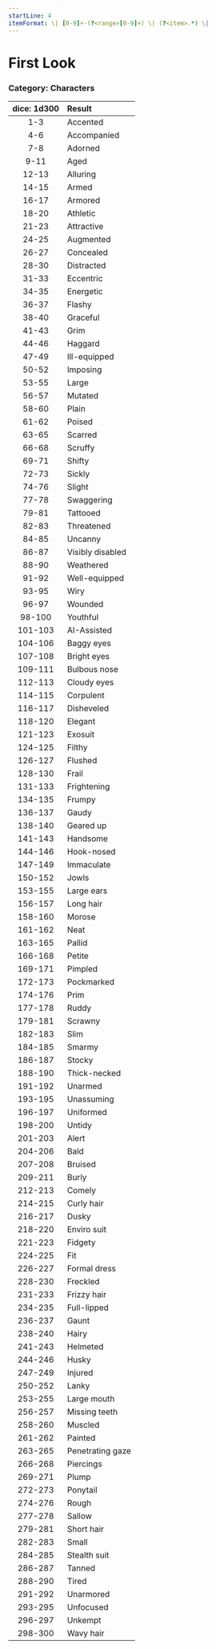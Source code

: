 ```yaml
---
startLine: 4
itemFormat: \| [0-9]+-(?<range>[0-9]+) \| (?<item>.*) \|
---
```

# First Look
### Category: Characters

| dice: 1d300 | Result |
|:----:|:-------|
| 1-3 | Accented |
| 4-6 | Accompanied |
| 7-8 | Adorned |
| 9-11 | Aged |
| 12-13 | Alluring |
| 14-15 | Armed |
| 16-17 | Armored |
| 18-20 | Athletic |
| 21-23 | Attractive |
| 24-25 | Augmented |
| 26-27 | Concealed |
| 28-30 | Distracted |
| 31-33 | Eccentric |
| 34-35 | Energetic |
| 36-37 | Flashy |
| 38-40 | Graceful |
| 41-43 | Grim |
| 44-46 | Haggard |
| 47-49 | Ill-equipped |
| 50-52 | Imposing |
| 53-55 | Large |
| 56-57 | Mutated |
| 58-60 | Plain |
| 61-62 | Poised |
| 63-65 | Scarred |
| 66-68 | Scruffy |
| 69-71 | Shifty |
| 72-73 | Sickly |
| 74-76 | Slight |
| 77-78 | Swaggering |
| 79-81 | Tattooed |
| 82-83 | Threatened |
| 84-85 | Uncanny |
| 86-87 | Visibly disabled |
| 88-90 | Weathered |
| 91-92 | Well-equipped |
| 93-95 | Wiry |
| 96-97 | Wounded |
| 98-100 | Youthful |
| 101-103 | AI-Assisted |
| 104-106 | Baggy eyes |
| 107-108 | Bright eyes |
| 109-111 | Bulbous nose |
| 112-113 | Cloudy eyes |
| 114-115 | Corpulent |
| 116-117 | Disheveled |
| 118-120 | Elegant |
| 121-123 | Exosuit |
| 124-125 | Filthy |
| 126-127 | Flushed |
| 128-130 | Frail |
| 131-133 | Frightening |
| 134-135 | Frumpy |
| 136-137 | Gaudy |
| 138-140 | Geared up |
| 141-143 | Handsome |
| 144-146 | Hook-nosed |
| 147-149 | Immaculate |
| 150-152 | Jowls |
| 153-155 | Large ears |
| 156-157 | Long hair |
| 158-160 | Morose |
| 161-162 | Neat |
| 163-165 | Pallid |
| 166-168 | Petite |
| 169-171 | Pimpled |
| 172-173 | Pockmarked |
| 174-176 | Prim |
| 177-178 | Ruddy |
| 179-181 | Scrawny |
| 182-183 | Slim |
| 184-185 | Smarmy |
| 186-187 | Stocky |
| 188-190 | Thick-necked |
| 191-192 | Unarmed |
| 193-195 | Unassuming |
| 196-197 | Uniformed |
| 198-200 | Untidy |
| 201-203 | Alert |
| 204-206 | Bald |
| 207-208 | Bruised |
| 209-211 | Burly |
| 212-213 | Comely |
| 214-215 | Curly hair |
| 216-217 | Dusky |
| 218-220 | Enviro suit |
| 221-223 | Fidgety |
| 224-225 | Fit |
| 226-227 | Formal dress |
| 228-230 | Freckled |
| 231-233 | Frizzy hair |
| 234-235 | Full-lipped |
| 236-237 | Gaunt |
| 238-240 | Hairy |
| 241-243 | Helmeted |
| 244-246 | Husky |
| 247-249 | Injured |
| 250-252 | Lanky |
| 253-255 | Large mouth |
| 256-257 | Missing teeth |
| 258-260 | Muscled |
| 261-262 | Painted |
| 263-265 | Penetrating gaze |
| 266-268 | Piercings |
| 269-271 | Plump |
| 272-273 | Ponytail |
| 274-276 | Rough |
| 277-278 | Sallow |
| 279-281 | Short hair |
| 282-283 | Small |
| 284-285 | Stealth suit |
| 286-287 | Tanned |
| 288-290 | Tired |
| 291-292 | Unarmored |
| 293-295 | Unfocused |
| 296-297 | Unkempt |
| 298-300 | Wavy hair |